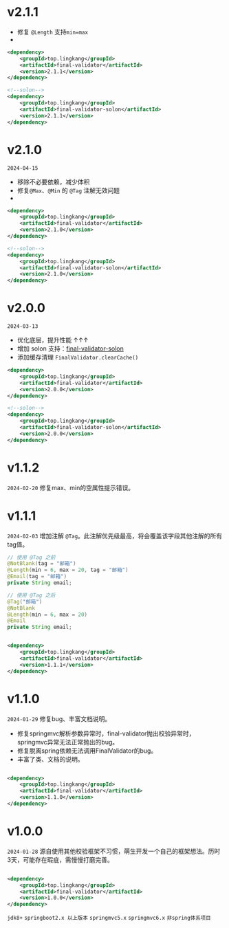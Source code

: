 # v2.1.1

* 修复 `@Length` 支持`min=max`
* 

```xml
<dependency>
    <groupId>top.lingkang</groupId>
    <artifactId>final-validator</artifactId>
    <version>2.1.1</version>
</dependency>

<!--solon-->
<dependency>
    <groupId>top.lingkang</groupId>
    <artifactId>final-validator-solon</artifactId>
    <version>2.1.1</version>
</dependency>
```

# v2.1.0

`2024-04-15`

* 移除不必要依赖，减少体积
* 修复`@Max`、`@Min` 的 `@Tag` 注解无效问题
* 
```xml
<dependency>
    <groupId>top.lingkang</groupId>
    <artifactId>final-validator</artifactId>
    <version>2.1.0</version>
</dependency>

<!--solon-->
<dependency>
    <groupId>top.lingkang</groupId>
    <artifactId>final-validator-solon</artifactId>
    <version>2.1.0</version>
</dependency>
```


# v2.0.0

`2024-03-13`

* 优化底层，提升性能 ↑↑↑
* 增加 solon 支持：[final-validator-solon](https://gitee.com/lingkang_top/final-validator/tree/master/final-validator-solon)
* 添加缓存清理 `FinalValidator.clearCache()`

```xml
<dependency>
    <groupId>top.lingkang</groupId>
    <artifactId>final-validator</artifactId>
    <version>2.0.0</version>
</dependency>

<!--solon-->
<dependency>
    <groupId>top.lingkang</groupId>
    <artifactId>final-validator-solon</artifactId>
    <version>2.0.0</version>
</dependency>
```


# v1.1.2

`2024-02-20` 修复max、min的空属性提示错误。



# v1.1.1

`2024-02-03` 增加注解 `@Tag`。此注解优先级最高，将会覆盖该字段其他注解的所有tag值。

```java
// 使用 @Tag 之前
@NotBlank(tag = "邮箱")
@Length(min = 6, max = 20, tag = "邮箱")
@Email(tag = "邮箱")
private String email;

// 使用 @Tag 之后
@Tag("邮箱")
@NotBlank
@Length(min = 6, max = 20)
@Email
private String email;
```

```xml

<dependency>
    <groupId>top.lingkang</groupId>
    <artifactId>final-validator</artifactId>
    <version>1.1.1</version>
</dependency>
```

# v1.1.0

`2024-01-29` 修复bug、丰富文档说明。

* 修复springmvc解析参数异常时，final-validator抛出校验异常时，springmvc异常无法正常抛出的bug。
* 修复脱离spring依赖无法调用FinalValidator的bug。
* 丰富了类、文档的说明。

```xml

<dependency>
    <groupId>top.lingkang</groupId>
    <artifactId>final-validator</artifactId>
    <version>1.1.0</version>
</dependency>
```

# v1.0.0

`2024-01-28` 源自使用其他校验框架不习惯，萌生开发一个自己的框架想法。历时3天，可能存在瑕疵，需慢慢打磨完善。

```xml

<dependency>
    <groupId>top.lingkang</groupId>
    <artifactId>final-validator</artifactId>
    <version>1.0.0</version>
</dependency>
```

`jdk8+`  `springboot2.x 以上版本`   `springmvc5.x` `springmvc6.x` `非spring体系项目`

